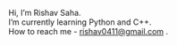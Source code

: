 Hi, I’m Rishav Saha.</br>
I’m currently learning Python and C++.</br>
How to reach me - rishav0411@gmail.com .

<!---
ErenS90/ErenS90 is a ✨ special ✨ repository because its `README.md` (this file) appears on your GitHub profile.
You can click the Preview link to take a look at your changes.
--->
